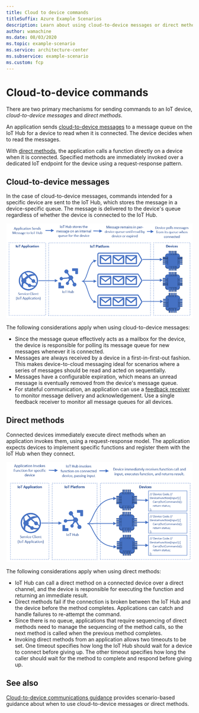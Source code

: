 ```yaml
---
title: Cloud to device commands
titleSuffix: Azure Example Scenarios
description: Learn about using cloud-to-device messages or direct methods to send commands to Azure IoT devices.
author: wamachine
ms.date: 08/03/2020
ms.topic: example-scenario
ms.service: architecture-center
ms.subservice: example-scenario
ms.custom: fcp
---
```


# Cloud-to-device commands

There are two primary mechanisms for sending commands to an IoT device, *cloud-to-device messages* and *direct methods*.

An application sends [cloud-to-device messages](https://docs.microsoft.com/azure/iot-hub/iot-hub-csharp-csharp-c2d) to a message queue on the IoT Hub for a device to read when it is connected. The device decides when to read the messages.

With [direct methods](https://docs.microsoft.com/azure/iot-hub/iot-hub-devguide-direct-methods), the application calls a function directly on a device when it is connected. Specified methods are immediately invoked over a dedicated IoT endpoint for the device using a request-response pattern.

## Cloud-to-device messages

In the case of cloud-to-device messages, commands intended for a specific device are sent to the IoT Hub, which stores the message in a device-specific queue. The message is delivered to the device's queue regardless of whether the device is connected to the IoT Hub.

![A diagram showing how the IoT Hub stores messages on an internal message queue for each device, and the devices polling for these messages](media/cloud-to-device-message.png)

The following considerations apply when using cloud-to-device messages:

- Since the message queue effectively acts as a mailbox for the device, the device is responsible for polling its message queue for new messages whenever it is connected.
- Messages are always received by a device in a first-in-first-out fashion. This makes device-to-cloud messaging ideal for scenarios where a series of messages should be read and acted on sequentially.
- Messages have a configurable expiration, which means an unread message is eventually removed from the device's message queue.
- For stateful communication, an application can use a [feedback receiver](https://docs.microsoft.com/azure/iot-hub/iot-hub-csharp-csharp-c2d#receive-delivery-feedback) to monitor message delivery and acknowledgement. Use a single feedback receiver to monitor all message queues for all devices.

## Direct methods

Connected devices immediately execute direct methods when an application invokes them, using a request-response model. The application expects devices to implement specific functions and register them with the IoT Hub when they connect.

![A diagram showing how the IoT Hub invokes code directly on an individual device using direct methods](media/direct-method.png)

The following considerations apply when using direct methods:

- IoT Hub can call a direct method on a connected device over a direct channel, and the device is responsible for executing the function and returning an immediate result.
- Direct methods fail if the connection is broken between the IoT Hub and the device before the method completes. Applications can catch and handle failures to re-attempt the command.
- Since there is no queue, applications that require sequencing of direct methods need to manage the sequencing of the method calls, so the next method is called when the previous method completes.
- Invoking direct methods from an application allows two timeouts to be set. One timeout specifies how long the IoT Hub should wait for a device to connect before giving up. The other timeout specifies how long the caller should wait for the method to complete and respond before giving up.

## See also
[Cloud-to-device communications guidance](https://docs.microsoft.com/azure/iot-hub/iot-hub-devguide-c2d-guidance) provides scenario-based guidance about when to use cloud-to-device messages or direct methods.
